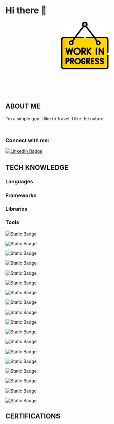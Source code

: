 <!-- ### Hi there 👋


**PedroNito/PedroNito** is a ✨ _special_ ✨ repository because its `README.md` (this file) appears on your GitHub profile.

Here are some ideas to get you started:

- 🔭 I’m currently working on ...
- 🌱 I’m currently learning ...
- 👯 I’m looking to collaborate on ...
- 🤔 I’m looking for help with ...
- 💬 Ask me about ...
- 📫 How to reach me: ...
- 😄 Pronouns: ...
- ⚡ Fun fact: ... -->



 # Hi there 👋

<div style="text-align: center; margin-bottom: 20%">
    <img src="./assets/work-in-progress.png" alt="" width="30%"/>
</div>



 ## ABOUT ME

<div style="margin-bottom: 10%">
    I'm a simple guy. I like to travel. I like the nature.
</div>

<div >
    <h3>Connect with me:</h3><a href="https://www.linkedin.com/in/pedro-nito-b20126205/">
        <img src="https://img.shields.io/badge/LinkedIn-blue?style=for-the-badge&logo=linkedin&logoColor=white" alt="LinkedIn Badge"/>
    <a/>
</div>

## TECH KNOWLEDGE

### Languages

### Frameworks

### Libraries

### Tools



![Static Badge](https://img.shields.io/badge/javascript-bagde?style=for-the-badge&logo=javascript&logoColor=black&labelColor=%23F7DF1E&color=%23F7DF1E)


![Static Badge](https://img.shields.io/badge/vue-bagde?style=for-the-badge&logo=vuedotjs&logoColor=black&color=%234FC08D)


![Static Badge](https://img.shields.io/badge/nodejs-bagde?style=for-the-badge&logo=nodedotjs&logoColor=white&color=%23339933)
<!-- <img alt="Static Badge" src="https://img.shields.io/badge/nodejs-bagde?style=for-the-badge&logo=nodedotjs&logoColor=white&color=%23339933"> -->


![Static Badge](https://img.shields.io/badge/php-bagde?style=for-the-badge&logo=php&logoColor=white&color=%23777BB4)


![Static Badge](https://img.shields.io/badge/laravel-bagde?style=for-the-badge&logo=laravel&logoColor=white&color=%23FF2D20)


![Static Badge](https://img.shields.io/badge/tailwind-bagde?style=for-the-badge&logo=tailwindcss&logoColor=white&color=%2306B6D4)
<!-- <img alt="Static Badge" src="https://img.shields.io/badge/tailwind-badge?style=for-the-badge&logo=tailwindcss&logoColor=white&color=%2306B6D4"> -->


![Static Badge](https://img.shields.io/badge/jquery-bagde?style=for-the-badge&logo=jquery&logoColor=white&color=%230769AD)
<!-- <img alt="Static Badge" src="https://img.shields.io/badge/jquery-bagde?style=for-the-badge&logo=jquery&logoColor=white&color=%230769AD"> -->


![Static Badge](https://img.shields.io/badge/markdown-badge?style=for-the-badge&logo=markdown&logoColor=white&color=%23000000)
<!-- <img alt="Static Badge" src="https://img.shields.io/badge/markdown-badge?style=for-the-badge&logo=markdown&logoColor=white&color=%23000000"> -->


![Static Badge](https://img.shields.io/badge/git-bagde?style=for-the-badge&logo=git&logoColor=white&color=%23F05032)


![Static Badge](https://img.shields.io/badge/github-bagde?style=for-the-badge&logo=github&color=%23181717)


![Static Badge](https://img.shields.io/badge/git%20kraken-badge?style=for-the-badge&logo=gitkraken&logoColor=white&color=%23179287)
<!-- <img alt="Static Badge" src="https://img.shields.io/badge/git%20kraken-badge?style=for-the-badge&logo=gitkraken&logoColor=white&color=%23179287"> -->


![Static Badge](https://img.shields.io/badge/vscode-badge?style=for-the-badge&logo=visualstudiocode&logoColor=white&color=%23007ACC)
<!-- <img alt="Static Badge" src="https://img.shields.io/badge/vscode-badge?style=for-the-badge&logo=visualstudiocode&logoColor=white&color=%23007ACC"> -->


![Static Badge](https://img.shields.io/badge/microsoft%20SQL%20%20Server-badge?style=for-the-badge&logo=microsoftsqlserver&logoColor=white&color=%23CC2927)
<!-- <img alt="Static Badge" src="https://img.shields.io/badge/microsoft%20SQL%20%20Server-badge?style=for-the-badge&logo=microsoftsqlserver&logoColor=white&color=%23CC2927"> -->


![Static Badge](https://img.shields.io/badge/mySQL-badge?style=for-the-badge&logo=mysql&logoColor=white&color=%234479A1)
<!-- <img alt="Static Badge" src="https://img.shields.io/badge/mySQL-badge?style=for-the-badge&logo=mysql&logoColor=white&color=%234479A1"> -->


![Static Badge](https://img.shields.io/badge/figma-bagde?style=for-the-badge&logo=figma&logoColor=white&color=%23F24E1E)


![Static Badge](https://img.shields.io/badge/chartjs-bagde?style=for-the-badge&logo=chartdotjs&logoColor=white&color=%23FF6384)
<!-- <img alt="Static Badge" src="https://img.shields.io/badge/nodejs-bagde?style=for-the-badge&logo=chartdotjs&logoColor=white&color=%23FF6384"> -->


![Static Badge](https://img.shields.io/badge/html5-badge?style=for-the-badge&logo=html5&logoColor=white&color=%23E34F26)
<!-- <img alt="Static Badge" src="https://img.shields.io/badge/html5-badge?style=for-the-badge&logo=html5&logoColor=white&color=%23E34F26"> -->


![Static Badge](https://img.shields.io/badge/css-badge?style=for-the-badge&logo=css3&logoColor=white&color=%231572B6)
<!-- <img alt="Static Badge" src="https://img.shields.io/badge/css-badge?style=for-the-badge&logo=css3&logoColor=white&color=%231572B6"> -->


## CERTIFICATIONS
















<!-- 
<div style="display:flex;">
    <div style="width:50%">
        <h3>Languages & Frameworks:</h3>
    </div>
    <div style="width:50%">
        <h3 align="left">Tools:</h3>
    </div>
</div> -->














<!-- <div style="text-align: center">

[![GitHub Streak](https://github-readme-streak-stats.herokuapp.com/?user=PedroNito&theme=tokyonight)](https://git.io/streak-stats)

</div> -->